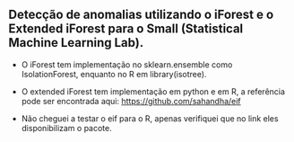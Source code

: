 ## Detecção de anomalias utilizando o iForest e o Extended iForest para o Small (Statistical Machine Learning Lab).

- O iForest tem implementação no sklearn.ensemble como IsolationForest, enquanto no R em library(isotree).

- O extended iForest tem implementação em python e em R, a referência pode ser encontrada aqui: https://github.com/sahandha/eif

- Não cheguei a testar o eif para o R, apenas verifiquei que no link eles disponibilizam o pacote.

